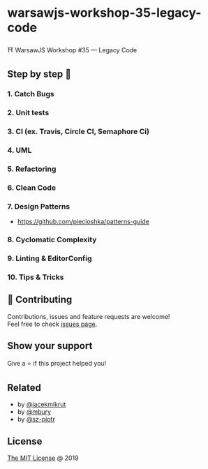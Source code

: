 # warsawjs-workshop-35-legacy-code

⛩️ WarsawJS Workshop #35 — Legacy Code

## Step by step 👣

### 1. Catch Bugs

### 2. Unit tests

### 3. CI (ex. Travis, Circle CI, Semaphore Ci)

### 4. UML

### 5. Refactoring

### 6. Clean Code

### 7. Design Patterns

* <https://github.com/piecioshka/patterns-guide>

### 8. Cyclomatic Complexity

### 9. Linting & EditorConfig

### 10. Tips & Tricks

## 🤝 Contributing

Contributions, issues and feature requests are welcome!<br/>
Feel free to check [issues page](/issues/).

## Show your support

Give a ⭐️ if this project helped you!

## Related

* by [@jacekmikrut](https://github.com/jacekmikrut/warsawjs-workshop-35-legacy-code)
* by [@mbury](https://github.com/mbury/warsawjs-workshop-35-legacy-code)
* by [@sz-piotr](https://github.com/sz-piotr/warsawjs-workshop-35-legacy-code)

## License

[The MIT License](http://piecioshka.mit-license.org) @ 2019
